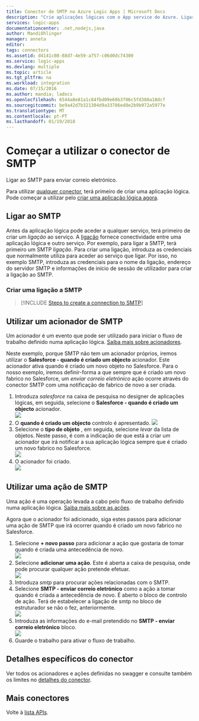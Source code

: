 ```yaml
---
title: Conector de SMTP no Azure Logic Apps | Microsoft Docs
description: "Crie aplicações lógicas com o App service do Azure. Ligar ao SMTP para enviar correio eletrónico."
services: logic-apps
documentationcenter: .net,nodejs,java
author: MandiOhlinger
manager: anneta
editor: 
tags: connectors
ms.assetid: d4141c08-88d7-4e59-a757-c06d0dc74300
ms.service: logic-apps
ms.devlang: multiple
ms.topic: article
ms.tgt_pltfrm: na
ms.workload: integration
ms.date: 07/15/2016
ms.author: mandia; ladocs
ms.openlocfilehash: 6544a8e81a1c84fbd09e60b3f06c5fd308a18dcf
ms.sourcegitcommit: be9a42d7b321304d9a33786ed8e2b9b972a5977e
ms.translationtype: MT
ms.contentlocale: pt-PT
ms.lasthandoff: 01/19/2018
---
```

# <a name="get-started-with-the-smtp-connector"></a>Começar a utilizar o conector de SMTP
Ligar ao SMTP para enviar correio eletrónico.

Para utilizar [qualquer conector](apis-list.md), terá primeiro de criar uma aplicação lógica. Pode começar a utilizar pelo [criar uma aplicação lógica agora](../logic-apps/quickstart-create-first-logic-app-workflow.md).

## <a name="connect-to-smtp"></a>Ligar ao SMTP
Antes da aplicação lógica pode aceder a qualquer serviço, terá primeiro de criar um *ligação* ao serviço. A [ligação](connectors-overview.md) fornece conectividade entre uma aplicação lógica e outro serviço. Por exemplo, para ligar a SMTP, terá primeiro um SMTP *ligação*. Para criar uma ligação, introduza as credenciais que normalmente utiliza para aceder ao serviço que ligar. Por isso, no exemplo SMTP, introduza as credenciais para o nome da ligação, endereço do servidor SMTP e informações de início de sessão de utilizador para criar a ligação ao SMTP.  

### <a name="create-a-connection-to-smtp"></a>Criar uma ligação a SMTP
> [!INCLUDE [Steps to create a connection to SMTP](../../includes/connectors-create-api-smtp.md)]
> 
> 

## <a name="use-an-smtp-trigger"></a>Utilizar um acionador de SMTP
Um acionador é um evento que pode ser utilizado para iniciar o fluxo de trabalho definido numa aplicação lógica. [Saiba mais sobre acionadores](../logic-apps/logic-apps-overview.md#logic-app-concepts).

Neste exemplo, porque SMTP não tem um acionador próprios, iremos utilizar o **Salesforce - quando é criado um objecto** acionador. Este acionador ativa quando é criado um novo objeto no Salesforce. Para o nosso exemplo, iremos definir-forma a que sempre que é criado um novo fabrico no Salesforce, um *enviar correio eletrónico* ação ocorre através do conector SMTP com uma notificação de fabrico de novo a ser criada.

1. Introduza *salesforce* na caixa de pesquisa no designer de aplicações lógicas, em seguida, selecione o **Salesforce - quando é criado um objecto** acionador.  
   ![](../../includes/media/connectors-create-api-salesforce/trigger-1.png)  
2. O **quando é criado um objecto** controlo é apresentado.
   ![](../../includes/media/connectors-create-api-salesforce/trigger-2.png)  
3. Selecione o **tipo de objeto** , em seguida, selecione *levar* da lista de objetos. Neste passo, é com a indicação de que está a criar um acionador que irá notificar a sua aplicação lógica sempre que é criado um novo fabrico no Salesforce.  
   ![](../../includes/media/connectors-create-api-salesforce/trigger3.png)  
4. O acionador foi criado.  
   ![](../../includes/media/connectors-create-api-salesforce/trigger-4.png)  

## <a name="use-an-smtp-action"></a>Utilizar uma ação de SMTP
Uma ação é uma operação levada a cabo pelo fluxo de trabalho definido numa aplicação lógica. [Saiba mais sobre as ações](../logic-apps/logic-apps-overview.md#logic-app-concepts).

Agora que o acionador foi adicionado, siga estes passos para adicionar uma ação de SMTP que irá ocorrer quando é criado um novo fabrico no Salesforce.

1. Selecione **+ novo passo** para adicionar a ação que gostaria de tomar quando é criada uma antecedência de novo.  
   ![](../../includes/media/connectors-create-api-salesforce/trigger4.png)  
2. Selecione **adicionar uma ação**. Este é aberta a caixa de pesquisa, onde pode procurar qualquer ação pretende efetuar.  
   ![](../../includes/media/connectors-create-api-smtp/using-smtp-action-2.png)  
3. Introduza *smtp* para procurar ações relacionadas com o SMTP.  
4. Selecione **SMTP - enviar correio eletrónico** como a ação a tomar quando é criada a antecedência de novo. É aberto o bloco de controlo de ação. Terá de estabelecer a ligação de smtp no bloco de estruturador se não o fez, anteriormente.  
   ![](../../includes/media/connectors-create-api-smtp/smtp-2.png)    
5. Introduza as informações do e-mail pretendido no **SMTP - enviar correio eletrónico** bloco.  
   ![](../../includes/media/connectors-create-api-smtp/using-smtp-action-4.PNG)  
6. Guarde o trabalho para ativar o fluxo de trabalho.  

## <a name="connector-specific-details"></a>Detalhes específicos do conector

Ver todos os acionadores e ações definidas no swagger e consulte também os limites no [detalhes do conector](/connectors/smtpconnector/).

## <a name="more-connectors"></a>Mais conectores
Volte à [lista APIs](apis-list.md).